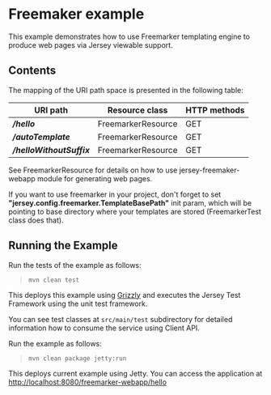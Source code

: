 [//]: # " Copyright (c) 2015, 2018 Oracle and/or its affiliates. All rights reserved. "
[//]: # " "
[//]: # " This program and the accompanying materials are made available under the "
[//]: # " terms of the Eclipse Distribution License v. 1.0, which is available at "
[//]: # " http://www.eclipse.org/org/documents/edl-v10.php. "
[//]: # " "
[//]: # " SPDX-License-Identifier: BSD-3-Clause "

Freemaker example
=================

This example demonstrates how to use Freemarker templating engine to
produce web pages via Jersey viewable support.

Contents
--------

The mapping of the URI path space is presented in the following table:

URI path                    | Resource class       | HTTP methods
--------------------------- | -------------------- | --------------
**_/hello_**                | FreemarkerResource   | GET
**_/autoTemplate_**         | FreemarkerResource   | GET
**_/helloWithoutSuffix_**   | FreemarkerResource   | GET

See FreemarkerResource for details on how to use jersey-freemaker-webapp
module for generating web pages.

If you want to use freemarker in your project, don't forget to set
**"jersey.config.freemarker.TemplateBasePath"** init param, which will
be pointing to base directory where your templates are stored
(FreemarkerTest class does that).

Running the Example
-------------------

Run the tests of the example as follows:

>     mvn clean test

This deploys this example using [Grizzly](http://grizzly.java.net/) and
executes the Jersey Test Framework using the unit test framework.

You can see test classes at `src/main/test` subdirectory for detailed
information how to consume the service using Client API.

Run the example as follows:

>     mvn clean package jetty:run

This deploys current example using Jetty. You can access the application
at <http://localhost:8080/freemarker-webapp/hello>